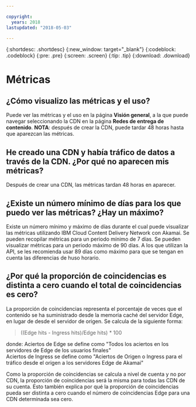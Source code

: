 ```yaml
---

copyright:
  years: 2018
lastupdated: "2018-05-03"

---
```


{:shortdesc: .shortdesc}
{:new_window: target="_blank"}
{:codeblock: .codeblock}
{:pre: .pre}
{:screen: .screen}
{:tip: .tip}
{:download: .download}

# Métricas

## ¿Cómo visualizo las métricas y el uso?

Puede ver las métricas y el uso en la página **Visión general**, a la que puede navegar seleccionando la CDN en la página **Redes de entrega de contenido**. **NOTA**: después de crear la CDN, puede tardar 48 horas hasta que aparezcan las métricas.

## He creado una CDN y había tráfico de datos a través de la CDN. ¿Por qué no aparecen mis métricas?

Después de crear una CDN, las métricas tardan 48 horas en aparecer.


## ¿Existe un número mínimo de días para los que puedo ver las métricas? ¿Hay un máximo?

Existe un número mínimo y máximo de días durante el cual puede visualizar las métricas utilizando IBM Cloud Content Delivery Network con Akamai. Se pueden recopilar métricas para un periodo mínimo de 7 días. Se pueden visualizar métricas para un periodo máximo de 90 días. A los que utilizan la API, se les recomienda usar 89 días como máximo para que se tengan en cuenta las diferencias de huso horario.

## ¿Por qué la proporción de coincidencias es distinta a cero cuando el total de coincidencias es cero?
La proporción de coincidencias representa el porcentaje de veces que el contenido se ha suministrado desde la memoria caché del servidor Edge, en lugar de desde el servidor de origen. Se calcula de la siguiente forma:

> ((Edge hits - Ingress hits)/Edge hits) * 100

donde:
Aciertos de Edge se define como "Todos los aciertos en los servidores de Edge de los usuarios finales"  
Aciertos de Ingress se define como "Aciertos de Origen o Ingress para el tráfico desde el origen a los servidores Edge de Akamai"

Como la proporción de coincidencias se calcula a nivel de cuenta y no por CDN, la proporción de coincidencias será la misma para todas las CDN de su cuenta. Esto también explica por qué la proporción de coincidencias pueda ser distinta a cero cuando el número de coincidencias Edge para una CDN determinada sea cero.

